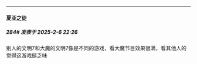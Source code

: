 ﻿
*****

####  夏亚之徒  
##### 284#       发表于 2025-2-6 22:26

别人的文明7和大魔的文明7像是不同的游戏，看大魔节目效果很满，看其他人的觉得这游戏挺乏味

